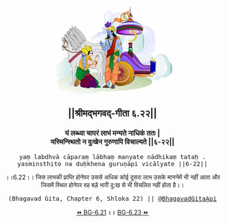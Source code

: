 <center><img src="../../asset/BG.png" alt="#API #bhagavadgitaapi #slok #nodejs #js #api #gitaapi #krishna #hinduism #vedic #ISKCON #shreemadbhagavadgita #technology"/>
<h2>||श्रीमद्‍भगवद्‍-गीता ६.२२||</h2>
<h3>यं लब्ध्वा चापरं लाभं मन्यते नाधिकं ततः |<br/>यस्मिन्स्थितो न दुःखेन गुरुणापि विचाल्यते ||६-२२||</h3>
<pre>yaṃ labdhvā cāparaṃ lābhaṃ manyate nādhikaṃ tataḥ .<br/>yasminsthito na duḥkhena guruṇāpi vicālyate ||6-22||</pre>
<p>।।6.22।। जिस लाभकी प्राप्ति होनेपर उससे अधिक कोई दूसरा लाभ उसके माननेमें भी नहीं आता और जिसमें स्थित होनेपर वह बड़े भारी दु:ख से भी विचलित नहीं होता है।।</p>
<pre>(Bhagavad Gita, Chapter 6, Shloka 22) || <a href="https://twitter.com/bhagavadgitaapi">@BhagavadGitaApi</a></pre><a href="../../6/21">⏪  BG-6.21</a><b>        ।।        </b><a href="../../6/23">BG-6.23  ⏩</a></center></center>